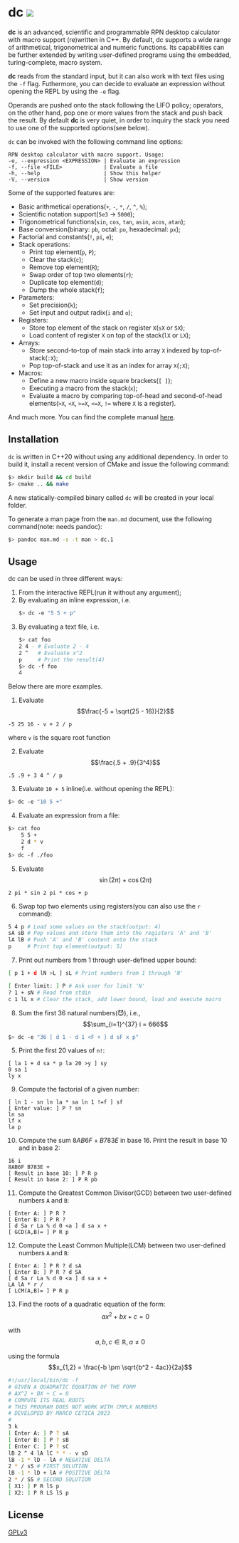 # dc ![](https://github.com/ice-bit/dc/actions/workflows/dc.yml/badge.svg)

**dc** is an advanced, scientific and programmable RPN desktop calculator with macro support (re)written in C++. 
By default, dc supports a wide range of arithmetical, trigonometrical and numeric functions. 
Its capabilities can be further extended by writing user-defined programs using the embedded, turing-complete, macro system.

**dc** reads from the standard input, but it can also work with text files using the `-f` flag. Futhermore, you can decide to evaluate an expression
without opening the REPL by using the `-e` flag.

Operands are pushed onto the stack following the LIFO policy; operators, on the other hand, pop one or more values
from the stack and push back the result. By default **dc** is very quiet, in order to inquiry the stack you need to use one of the supported
options(see below).

`dc` can be invoked with the following command line options:
```
RPN desktop calculator with macro support. Usage: 
-e, --expression <EXPRESSION> | Evaluate an expression
-f, --file <FILE>             | Evaluate a file
-h, --help                    | Show this helper
-V, --version                 | Show version
```

Some of the supported features are:
- Basic arithmetical operations(`+`, `-`, `*`, `/`, `^`, `%`);  
- Scientific notation support(`5e3` -> `5000`);  
- Trigonometrical functions(`sin`, `cos`, `tan`, `asin`, `acos`, `atan`);  
- Base conversion(binary: `pb`, octal: `po`, hexadecimal: `px`);  
- Factorial and constants(`!`, `pi`, `e`);  
- Stack operations:
    - Print top element(`p`, `P`);  
    - Clear the stack(`c`); 
    - Remove top element(`R`);  
    - Swap order of top two elements(`r`);  
    - Duplicate top element(`d`);  
    - Dump the whole stack(`f`);  
- Parameters:
    - Set precision(`k`);  
    - Set input and output radix(`i` and `o`);  
- Registers:
    - Store top element of the stack on register `X`(`sX` or `SX`);  
    - Load content of register `X` on top of the stack(`lX` or `LX`);  
- Arrays:
    - Store second-to-top of main stack into array `X` indexed by top-of-stack(`:X`);  
    - Pop top-of-stack and use it as an index for array `X`(`;X`);  
- Macros:
    - Define a new macro inside square brackets(`[ ]`);  
    - Executing a macro from the stack(`x`);  
    - Evaluate a macro by comparing top-of-head and second-of-head elements(`>X`, `<X`, `>=X`, `<=X`, `!=` where `X` is a register).

And much more. You can find the complete manual [here](https://github.com/ice-bit/dc/blob/master/man.md).

## Installation
`dc` is written in C++20 without using any additional dependency. In order to build it, install a recent version of CMake and issue
the following command:
```sh
$> mkdir build && cd build
$> cmake .. && make
```
A new statically-compiled binary called `dc` will be created in your local folder.

To generate a man page from the `man.md` document, use the following command(note: needs pandoc):
```sh
$> pandoc man.md -s -t man > dc.1
```

## Usage
dc can be used in three different ways:
1. From the interactive REPL(run it without any argument);  
2. By evaluating an inline expression, i.e.
    ```sh
    $> dc -e "5 5 + p"
    ```
3. By evaluating a text file, i.e.
    ```sh
    $> cat foo
    2 4 - # Evaluate 2 - 4
    2 ^   # Evaluate x^2
    p     # Print the result(4)
    $> dc -f foo
    4
    ```

Below there are more examples.

1. Evaluate
$$\frac{-5 + \sqrt(25 - 16)}{2}$$
```
-5 25 16 - v + 2 / p
```
where `v` is the square root function

2. Evaluate
$$\frac{.5 + .9}{3^4}$$
```
.5 .9 + 3 4 ^ / p
```

3. Evaluate `10 + 5` inline(i.e. without opening the REPL):
```sh
$> dc -e "10 5 +"
```

4. Evaluate an expression from a file:
```sh
$> cat foo
    5 5 + 
    2 d * v 
    f
$> dc -f ./foo
```

5. Evaluate
$$\sin(2\pi) + \cos(2\pi)$$
```
2 pi * sin 2 pi * cos + p
```

6. Swap top two elements using registers(you can also use the `r` command):
```sh
5 4 p # Load some values on the stack(output: 4)
sA sB # Pop values and store them into the registers 'A' and 'B'
lA lB # Push 'A' and 'B' content onto the stack
p     # Print top element(output: 5)
```

7. Print out numbers from 1 through user-defined upper bound:
```sh
[ p 1 + d lN >L ] sL # Print numbers from 1 through 'N'

[ Enter limit: ] P # Ask user for limit 'N'
? 1 + sN # Read from stdin
c 1 lL x # Clear the stack, add lower bound, load and execute macro
```

8. Sum the first 36 natural numbers(😈), i.e.,
$$\sum_{i=1}^{37} i = 666$$
```sh
$> dc -e "36 [ d 1 - d 1 <F + ] d sF x p"
```

5. Print the first 20 values of `n!`:
```
[ la 1 + d sa * p la 20 >y ] sy
0 sa 1
ly x
```

9. Compute the factorial of a given number:
```
[ ln 1 - sn ln la * sa ln 1 !=f ] sf
[ Enter value: ] P ? sn
ln sa
lf x
la p
```

10. Compute the sum $8AB6F + B783E$ in base 16. Print the result in base 10 and in base 2:
```
16 i
8AB6F B783E +
[ Result in base 10: ] P R p
[ Result in base 2: ] P R pb
```

11. Compute the Greatest Common Divisor(GCD) between two user-defined numbers `A` and `B`:
```
[ Enter A: ] P R ?
[ Enter B: ] P R ?
[ d Sa r La % d 0 <a ] d sa x +
[ GCD(A,B)= ] P R p
```

12. Compute the Least Common Multiple(LCM) between two user-defined numbers `A` and `B`:
```
[ Enter A: ] P R ? d sA
[ Enter B: ] P R ? d SA
[ d Sa r La % d 0 <a ] d sa x +
LA lA * r /
[ LCM(A,B)= ] P R p
```

13. Find the roots of a quadratic equation of the form:
$$ax^2 + bx + c = 0$$

with $$a,b,c \in \mathbb{R}, a \neq 0$$

using the formula
$$x_{1,2} = \frac{-b \pm \sqrt{b^2 - 4ac}}{2a}$$

```sh
#!/usr/local/bin/dc -f
# GIVEN A QUADRATIC EQUATION OF THE FORM
# AX^2 + BX + C = 0
# COMPUTE ITS REAL ROOTS
# THIS PROGRAM DOES NOT WORK WITH CMPLX NUMBERS
# DEVELOPED BY MARCO CETICA 2023
#
3 k
[ Enter A: ] P ? sA
[ Enter B: ] P ? sB
[ Enter C: ] P ? sC
lB 2 ^ 4 lA lC * * - v sD
lB -1 * lD - lA # NEGATIVE DELTA
2 * / sS # FIRST SOLUTION
lB -1 * lD + lA # POSITIVE DELTA
2 * / SS # SECOND SOLUTION
[ X1: ] P R lS p
[ X2: ] P R LS lS p
```

## License

[GPLv3](https://choosealicense.com/licenses/gpl-3.0/)
